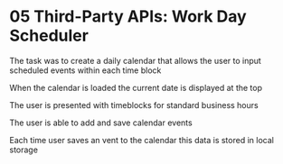 # 05 Third-Party APIs: Work Day Scheduler

The task was to create a daily calendar that allows the user to input scheduled events within each time block 

When the calendar is loaded the current date is displayed at the top 

The user is presented with timeblocks for standard business hours 

The user is able to add and save calendar events 

Each time user saves an vent to the calendar this data is stored in local storage 



